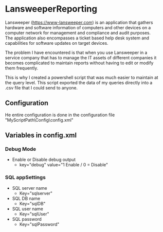 # LansweeperReporting

Lansweeper (https://www-lansweeper.com) is an application that gathers hardware and software information of computers and other devices on a computer network for management and compliance and audit purposes. The application also encompasses a ticket based help desk system and capabilities for software updates on target devices.

The problem I have encountered is that when you use Lansweeper in a service company that has to manage the IT assets of different companies it becomes complicated to maintain 
reports without having to edit or modify them frequently.

This is why I created a powershell script that was much easier to maintain at the query level. This script exported the data of my queries directly into a .csv file 
that I could send to anyone.

## Configuration 

He entire configuration is done in the configuration file 
"MyScriptPath\Config\config.xml"

## Variables in config.xml

### Debug Mode
- Enable or Disable debug output
    - key="debug" value="1 Enable / 0 = Disable"

### SQL appSettings

- SQL server name
    - Key="sqlserver"
- SQL DB name
    - Key="sqlDB"
- SQL user name
    - Key="sqlUser"
- SQL password
    - Key="sqlPassword"